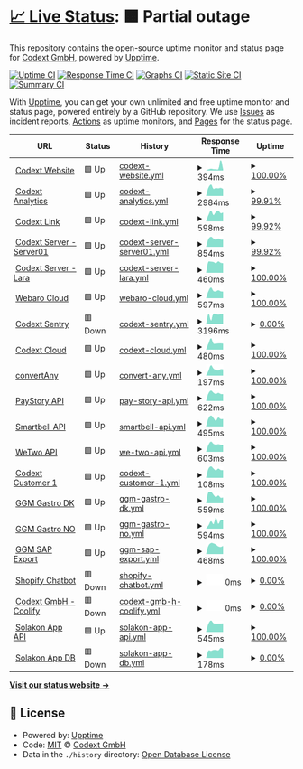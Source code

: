 # [📈 Live Status](https://codextde.github.io/uptime): <!--live status--> **🟧 Partial outage**

This repository contains the open-source uptime monitor and status page for [Codext GmbH](https://codext.de/), powered by [Upptime](https://github.com/upptime/upptime).

[![Uptime CI](https://github.com/codextde/uptime/workflows/Uptime%20CI/badge.svg)](https://github.com/codextde/uptime/actions?query=workflow%3A%22Uptime+CI%22)
[![Response Time CI](https://github.com/codextde/uptime/workflows/Response%20Time%20CI/badge.svg)](https://github.com/codextde/uptime/actions?query=workflow%3A%22Response+Time+CI%22)
[![Graphs CI](https://github.com/codextde/uptime/workflows/Graphs%20CI/badge.svg)](https://github.com/codextde/uptime/actions?query=workflow%3A%22Graphs+CI%22)
[![Static Site CI](https://github.com/codextde/uptime/workflows/Static%20Site%20CI/badge.svg)](https://github.com/codextde/uptime/actions?query=workflow%3A%22Static+Site+CI%22)
[![Summary CI](https://github.com/codextde/uptime/workflows/Summary%20CI/badge.svg)](https://github.com/codextde/uptime/actions?query=workflow%3A%22Summary+CI%22)

With [Upptime](https://upptime.js.org), you can get your own unlimited and free uptime monitor and status page, powered entirely by a GitHub repository. We use [Issues](https://github.com/codextde/uptime/issues) as incident reports, [Actions](https://github.com/codextde/uptime/actions) as uptime monitors, and [Pages](https://codextde.github.io/uptime) for the status page.

<!--start: status pages-->
<!-- This summary is generated by Upptime (https://github.com/upptime/upptime) -->
<!-- Do not edit this manually, your changes will be overwritten -->
<!-- prettier-ignore -->
| URL | Status | History | Response Time | Uptime |
| --- | ------ | ------- | ------------- | ------ |
| <img alt="" src="https://icons.duckduckgo.com/ip3/codext.de.ico" height="13"> [Codext Website](https://codext.de/) | 🟩 Up | [codext-website.yml](https://github.com/codextde/uptime/commits/HEAD/history/codext-website.yml) | <details><summary><img alt="Response time graph" src="./graphs/codext-website/response-time-week.png" height="20"> 394ms</summary><br><a href="https://codextde.github.io/uptime/history/codext-website"><img alt="Response time 481" src="https://img.shields.io/endpoint?url=https%3A%2F%2Fraw.githubusercontent.com%2Fcodextde%2Fuptime%2FHEAD%2Fapi%2Fcodext-website%2Fresponse-time.json"></a><br><a href="https://codextde.github.io/uptime/history/codext-website"><img alt="24-hour response time 151" src="https://img.shields.io/endpoint?url=https%3A%2F%2Fraw.githubusercontent.com%2Fcodextde%2Fuptime%2FHEAD%2Fapi%2Fcodext-website%2Fresponse-time-day.json"></a><br><a href="https://codextde.github.io/uptime/history/codext-website"><img alt="7-day response time 394" src="https://img.shields.io/endpoint?url=https%3A%2F%2Fraw.githubusercontent.com%2Fcodextde%2Fuptime%2FHEAD%2Fapi%2Fcodext-website%2Fresponse-time-week.json"></a><br><a href="https://codextde.github.io/uptime/history/codext-website"><img alt="30-day response time 350" src="https://img.shields.io/endpoint?url=https%3A%2F%2Fraw.githubusercontent.com%2Fcodextde%2Fuptime%2FHEAD%2Fapi%2Fcodext-website%2Fresponse-time-month.json"></a><br><a href="https://codextde.github.io/uptime/history/codext-website"><img alt="1-year response time 429" src="https://img.shields.io/endpoint?url=https%3A%2F%2Fraw.githubusercontent.com%2Fcodextde%2Fuptime%2FHEAD%2Fapi%2Fcodext-website%2Fresponse-time-year.json"></a></details> | <details><summary><a href="https://codextde.github.io/uptime/history/codext-website">100.00%</a></summary><a href="https://codextde.github.io/uptime/history/codext-website"><img alt="All-time uptime 99.96%" src="https://img.shields.io/endpoint?url=https%3A%2F%2Fraw.githubusercontent.com%2Fcodextde%2Fuptime%2FHEAD%2Fapi%2Fcodext-website%2Fuptime.json"></a><br><a href="https://codextde.github.io/uptime/history/codext-website"><img alt="24-hour uptime 100.00%" src="https://img.shields.io/endpoint?url=https%3A%2F%2Fraw.githubusercontent.com%2Fcodextde%2Fuptime%2FHEAD%2Fapi%2Fcodext-website%2Fuptime-day.json"></a><br><a href="https://codextde.github.io/uptime/history/codext-website"><img alt="7-day uptime 100.00%" src="https://img.shields.io/endpoint?url=https%3A%2F%2Fraw.githubusercontent.com%2Fcodextde%2Fuptime%2FHEAD%2Fapi%2Fcodext-website%2Fuptime-week.json"></a><br><a href="https://codextde.github.io/uptime/history/codext-website"><img alt="30-day uptime 100.00%" src="https://img.shields.io/endpoint?url=https%3A%2F%2Fraw.githubusercontent.com%2Fcodextde%2Fuptime%2FHEAD%2Fapi%2Fcodext-website%2Fuptime-month.json"></a><br><a href="https://codextde.github.io/uptime/history/codext-website"><img alt="1-year uptime 100.00%" src="https://img.shields.io/endpoint?url=https%3A%2F%2Fraw.githubusercontent.com%2Fcodextde%2Fuptime%2FHEAD%2Fapi%2Fcodext-website%2Fuptime-year.json"></a></details>
| <img alt="" src="https://icons.duckduckgo.com/ip3/analytics.codext.de.ico" height="13"> [Codext Analytics](https://analytics.codext.de/) | 🟩 Up | [codext-analytics.yml](https://github.com/codextde/uptime/commits/HEAD/history/codext-analytics.yml) | <details><summary><img alt="Response time graph" src="./graphs/codext-analytics/response-time-week.png" height="20"> 2984ms</summary><br><a href="https://codextde.github.io/uptime/history/codext-analytics"><img alt="Response time 681" src="https://img.shields.io/endpoint?url=https%3A%2F%2Fraw.githubusercontent.com%2Fcodextde%2Fuptime%2FHEAD%2Fapi%2Fcodext-analytics%2Fresponse-time.json"></a><br><a href="https://codextde.github.io/uptime/history/codext-analytics"><img alt="24-hour response time 7186" src="https://img.shields.io/endpoint?url=https%3A%2F%2Fraw.githubusercontent.com%2Fcodextde%2Fuptime%2FHEAD%2Fapi%2Fcodext-analytics%2Fresponse-time-day.json"></a><br><a href="https://codextde.github.io/uptime/history/codext-analytics"><img alt="7-day response time 2984" src="https://img.shields.io/endpoint?url=https%3A%2F%2Fraw.githubusercontent.com%2Fcodextde%2Fuptime%2FHEAD%2Fapi%2Fcodext-analytics%2Fresponse-time-week.json"></a><br><a href="https://codextde.github.io/uptime/history/codext-analytics"><img alt="30-day response time 1410" src="https://img.shields.io/endpoint?url=https%3A%2F%2Fraw.githubusercontent.com%2Fcodextde%2Fuptime%2FHEAD%2Fapi%2Fcodext-analytics%2Fresponse-time-month.json"></a><br><a href="https://codextde.github.io/uptime/history/codext-analytics"><img alt="1-year response time 732" src="https://img.shields.io/endpoint?url=https%3A%2F%2Fraw.githubusercontent.com%2Fcodextde%2Fuptime%2FHEAD%2Fapi%2Fcodext-analytics%2Fresponse-time-year.json"></a></details> | <details><summary><a href="https://codextde.github.io/uptime/history/codext-analytics">99.91%</a></summary><a href="https://codextde.github.io/uptime/history/codext-analytics"><img alt="All-time uptime 99.57%" src="https://img.shields.io/endpoint?url=https%3A%2F%2Fraw.githubusercontent.com%2Fcodextde%2Fuptime%2FHEAD%2Fapi%2Fcodext-analytics%2Fuptime.json"></a><br><a href="https://codextde.github.io/uptime/history/codext-analytics"><img alt="24-hour uptime 99.34%" src="https://img.shields.io/endpoint?url=https%3A%2F%2Fraw.githubusercontent.com%2Fcodextde%2Fuptime%2FHEAD%2Fapi%2Fcodext-analytics%2Fuptime-day.json"></a><br><a href="https://codextde.github.io/uptime/history/codext-analytics"><img alt="7-day uptime 99.91%" src="https://img.shields.io/endpoint?url=https%3A%2F%2Fraw.githubusercontent.com%2Fcodextde%2Fuptime%2FHEAD%2Fapi%2Fcodext-analytics%2Fuptime-week.json"></a><br><a href="https://codextde.github.io/uptime/history/codext-analytics"><img alt="30-day uptime 99.94%" src="https://img.shields.io/endpoint?url=https%3A%2F%2Fraw.githubusercontent.com%2Fcodextde%2Fuptime%2FHEAD%2Fapi%2Fcodext-analytics%2Fuptime-month.json"></a><br><a href="https://codextde.github.io/uptime/history/codext-analytics"><img alt="1-year uptime 99.99%" src="https://img.shields.io/endpoint?url=https%3A%2F%2Fraw.githubusercontent.com%2Fcodextde%2Fuptime%2FHEAD%2Fapi%2Fcodext-analytics%2Fuptime-year.json"></a></details>
| <img alt="" src="https://icons.duckduckgo.com/ip3/codext.link.ico" height="13"> [Codext Link](https://codext.link/) | 🟩 Up | [codext-link.yml](https://github.com/codextde/uptime/commits/HEAD/history/codext-link.yml) | <details><summary><img alt="Response time graph" src="./graphs/codext-link/response-time-week.png" height="20"> 598ms</summary><br><a href="https://codextde.github.io/uptime/history/codext-link"><img alt="Response time 580" src="https://img.shields.io/endpoint?url=https%3A%2F%2Fraw.githubusercontent.com%2Fcodextde%2Fuptime%2FHEAD%2Fapi%2Fcodext-link%2Fresponse-time.json"></a><br><a href="https://codextde.github.io/uptime/history/codext-link"><img alt="24-hour response time 578" src="https://img.shields.io/endpoint?url=https%3A%2F%2Fraw.githubusercontent.com%2Fcodextde%2Fuptime%2FHEAD%2Fapi%2Fcodext-link%2Fresponse-time-day.json"></a><br><a href="https://codextde.github.io/uptime/history/codext-link"><img alt="7-day response time 598" src="https://img.shields.io/endpoint?url=https%3A%2F%2Fraw.githubusercontent.com%2Fcodextde%2Fuptime%2FHEAD%2Fapi%2Fcodext-link%2Fresponse-time-week.json"></a><br><a href="https://codextde.github.io/uptime/history/codext-link"><img alt="30-day response time 556" src="https://img.shields.io/endpoint?url=https%3A%2F%2Fraw.githubusercontent.com%2Fcodextde%2Fuptime%2FHEAD%2Fapi%2Fcodext-link%2Fresponse-time-month.json"></a><br><a href="https://codextde.github.io/uptime/history/codext-link"><img alt="1-year response time 676" src="https://img.shields.io/endpoint?url=https%3A%2F%2Fraw.githubusercontent.com%2Fcodextde%2Fuptime%2FHEAD%2Fapi%2Fcodext-link%2Fresponse-time-year.json"></a></details> | <details><summary><a href="https://codextde.github.io/uptime/history/codext-link">99.92%</a></summary><a href="https://codextde.github.io/uptime/history/codext-link"><img alt="All-time uptime 99.94%" src="https://img.shields.io/endpoint?url=https%3A%2F%2Fraw.githubusercontent.com%2Fcodextde%2Fuptime%2FHEAD%2Fapi%2Fcodext-link%2Fuptime.json"></a><br><a href="https://codextde.github.io/uptime/history/codext-link"><img alt="24-hour uptime 99.42%" src="https://img.shields.io/endpoint?url=https%3A%2F%2Fraw.githubusercontent.com%2Fcodextde%2Fuptime%2FHEAD%2Fapi%2Fcodext-link%2Fuptime-day.json"></a><br><a href="https://codextde.github.io/uptime/history/codext-link"><img alt="7-day uptime 99.92%" src="https://img.shields.io/endpoint?url=https%3A%2F%2Fraw.githubusercontent.com%2Fcodextde%2Fuptime%2FHEAD%2Fapi%2Fcodext-link%2Fuptime-week.json"></a><br><a href="https://codextde.github.io/uptime/history/codext-link"><img alt="30-day uptime 99.90%" src="https://img.shields.io/endpoint?url=https%3A%2F%2Fraw.githubusercontent.com%2Fcodextde%2Fuptime%2FHEAD%2Fapi%2Fcodext-link%2Fuptime-month.json"></a><br><a href="https://codextde.github.io/uptime/history/codext-link"><img alt="1-year uptime 99.93%" src="https://img.shields.io/endpoint?url=https%3A%2F%2Fraw.githubusercontent.com%2Fcodextde%2Fuptime%2FHEAD%2Fapi%2Fcodext-link%2Fuptime-year.json"></a></details>
| <img alt="" src="https://icons.duckduckgo.com/ip3/server01.codext.de.ico" height="13"> [Codext Server - Server01](https://server01.codext.de:8443/) | 🟩 Up | [codext-server-server01.yml](https://github.com/codextde/uptime/commits/HEAD/history/codext-server-server01.yml) | <details><summary><img alt="Response time graph" src="./graphs/codext-server-server01/response-time-week.png" height="20"> 854ms</summary><br><a href="https://codextde.github.io/uptime/history/codext-server-server01"><img alt="Response time 902" src="https://img.shields.io/endpoint?url=https%3A%2F%2Fraw.githubusercontent.com%2Fcodextde%2Fuptime%2FHEAD%2Fapi%2Fcodext-server-server01%2Fresponse-time.json"></a><br><a href="https://codextde.github.io/uptime/history/codext-server-server01"><img alt="24-hour response time 870" src="https://img.shields.io/endpoint?url=https%3A%2F%2Fraw.githubusercontent.com%2Fcodextde%2Fuptime%2FHEAD%2Fapi%2Fcodext-server-server01%2Fresponse-time-day.json"></a><br><a href="https://codextde.github.io/uptime/history/codext-server-server01"><img alt="7-day response time 854" src="https://img.shields.io/endpoint?url=https%3A%2F%2Fraw.githubusercontent.com%2Fcodextde%2Fuptime%2FHEAD%2Fapi%2Fcodext-server-server01%2Fresponse-time-week.json"></a><br><a href="https://codextde.github.io/uptime/history/codext-server-server01"><img alt="30-day response time 868" src="https://img.shields.io/endpoint?url=https%3A%2F%2Fraw.githubusercontent.com%2Fcodextde%2Fuptime%2FHEAD%2Fapi%2Fcodext-server-server01%2Fresponse-time-month.json"></a><br><a href="https://codextde.github.io/uptime/history/codext-server-server01"><img alt="1-year response time 909" src="https://img.shields.io/endpoint?url=https%3A%2F%2Fraw.githubusercontent.com%2Fcodextde%2Fuptime%2FHEAD%2Fapi%2Fcodext-server-server01%2Fresponse-time-year.json"></a></details> | <details><summary><a href="https://codextde.github.io/uptime/history/codext-server-server01">99.92%</a></summary><a href="https://codextde.github.io/uptime/history/codext-server-server01"><img alt="All-time uptime 99.97%" src="https://img.shields.io/endpoint?url=https%3A%2F%2Fraw.githubusercontent.com%2Fcodextde%2Fuptime%2FHEAD%2Fapi%2Fcodext-server-server01%2Fuptime.json"></a><br><a href="https://codextde.github.io/uptime/history/codext-server-server01"><img alt="24-hour uptime 99.45%" src="https://img.shields.io/endpoint?url=https%3A%2F%2Fraw.githubusercontent.com%2Fcodextde%2Fuptime%2FHEAD%2Fapi%2Fcodext-server-server01%2Fuptime-day.json"></a><br><a href="https://codextde.github.io/uptime/history/codext-server-server01"><img alt="7-day uptime 99.92%" src="https://img.shields.io/endpoint?url=https%3A%2F%2Fraw.githubusercontent.com%2Fcodextde%2Fuptime%2FHEAD%2Fapi%2Fcodext-server-server01%2Fuptime-week.json"></a><br><a href="https://codextde.github.io/uptime/history/codext-server-server01"><img alt="30-day uptime 99.98%" src="https://img.shields.io/endpoint?url=https%3A%2F%2Fraw.githubusercontent.com%2Fcodextde%2Fuptime%2FHEAD%2Fapi%2Fcodext-server-server01%2Fuptime-month.json"></a><br><a href="https://codextde.github.io/uptime/history/codext-server-server01"><img alt="1-year uptime 99.98%" src="https://img.shields.io/endpoint?url=https%3A%2F%2Fraw.githubusercontent.com%2Fcodextde%2Fuptime%2FHEAD%2Fapi%2Fcodext-server-server01%2Fuptime-year.json"></a></details>
| <img alt="" src="https://icons.duckduckgo.com/ip3/lara.codext.de.ico" height="13"> [Codext Server - Lara](https://lara.codext.de:8006/) | 🟩 Up | [codext-server-lara.yml](https://github.com/codextde/uptime/commits/HEAD/history/codext-server-lara.yml) | <details><summary><img alt="Response time graph" src="./graphs/codext-server-lara/response-time-week.png" height="20"> 460ms</summary><br><a href="https://codextde.github.io/uptime/history/codext-server-lara"><img alt="Response time 467" src="https://img.shields.io/endpoint?url=https%3A%2F%2Fraw.githubusercontent.com%2Fcodextde%2Fuptime%2FHEAD%2Fapi%2Fcodext-server-lara%2Fresponse-time.json"></a><br><a href="https://codextde.github.io/uptime/history/codext-server-lara"><img alt="24-hour response time 415" src="https://img.shields.io/endpoint?url=https%3A%2F%2Fraw.githubusercontent.com%2Fcodextde%2Fuptime%2FHEAD%2Fapi%2Fcodext-server-lara%2Fresponse-time-day.json"></a><br><a href="https://codextde.github.io/uptime/history/codext-server-lara"><img alt="7-day response time 460" src="https://img.shields.io/endpoint?url=https%3A%2F%2Fraw.githubusercontent.com%2Fcodextde%2Fuptime%2FHEAD%2Fapi%2Fcodext-server-lara%2Fresponse-time-week.json"></a><br><a href="https://codextde.github.io/uptime/history/codext-server-lara"><img alt="30-day response time 458" src="https://img.shields.io/endpoint?url=https%3A%2F%2Fraw.githubusercontent.com%2Fcodextde%2Fuptime%2FHEAD%2Fapi%2Fcodext-server-lara%2Fresponse-time-month.json"></a><br><a href="https://codextde.github.io/uptime/history/codext-server-lara"><img alt="1-year response time 478" src="https://img.shields.io/endpoint?url=https%3A%2F%2Fraw.githubusercontent.com%2Fcodextde%2Fuptime%2FHEAD%2Fapi%2Fcodext-server-lara%2Fresponse-time-year.json"></a></details> | <details><summary><a href="https://codextde.github.io/uptime/history/codext-server-lara">100.00%</a></summary><a href="https://codextde.github.io/uptime/history/codext-server-lara"><img alt="All-time uptime 99.98%" src="https://img.shields.io/endpoint?url=https%3A%2F%2Fraw.githubusercontent.com%2Fcodextde%2Fuptime%2FHEAD%2Fapi%2Fcodext-server-lara%2Fuptime.json"></a><br><a href="https://codextde.github.io/uptime/history/codext-server-lara"><img alt="24-hour uptime 100.00%" src="https://img.shields.io/endpoint?url=https%3A%2F%2Fraw.githubusercontent.com%2Fcodextde%2Fuptime%2FHEAD%2Fapi%2Fcodext-server-lara%2Fuptime-day.json"></a><br><a href="https://codextde.github.io/uptime/history/codext-server-lara"><img alt="7-day uptime 100.00%" src="https://img.shields.io/endpoint?url=https%3A%2F%2Fraw.githubusercontent.com%2Fcodextde%2Fuptime%2FHEAD%2Fapi%2Fcodext-server-lara%2Fuptime-week.json"></a><br><a href="https://codextde.github.io/uptime/history/codext-server-lara"><img alt="30-day uptime 100.00%" src="https://img.shields.io/endpoint?url=https%3A%2F%2Fraw.githubusercontent.com%2Fcodextde%2Fuptime%2FHEAD%2Fapi%2Fcodext-server-lara%2Fuptime-month.json"></a><br><a href="https://codextde.github.io/uptime/history/codext-server-lara"><img alt="1-year uptime 100.00%" src="https://img.shields.io/endpoint?url=https%3A%2F%2Fraw.githubusercontent.com%2Fcodextde%2Fuptime%2FHEAD%2Fapi%2Fcodext-server-lara%2Fuptime-year.json"></a></details>
| <img alt="" src="https://icons.duckduckgo.com/ip3/webaro.cloud.ico" height="13"> [Webaro Cloud](https://webaro.cloud/) | 🟩 Up | [webaro-cloud.yml](https://github.com/codextde/uptime/commits/HEAD/history/webaro-cloud.yml) | <details><summary><img alt="Response time graph" src="./graphs/webaro-cloud/response-time-week.png" height="20"> 597ms</summary><br><a href="https://codextde.github.io/uptime/history/webaro-cloud"><img alt="Response time 728" src="https://img.shields.io/endpoint?url=https%3A%2F%2Fraw.githubusercontent.com%2Fcodextde%2Fuptime%2FHEAD%2Fapi%2Fwebaro-cloud%2Fresponse-time.json"></a><br><a href="https://codextde.github.io/uptime/history/webaro-cloud"><img alt="24-hour response time 516" src="https://img.shields.io/endpoint?url=https%3A%2F%2Fraw.githubusercontent.com%2Fcodextde%2Fuptime%2FHEAD%2Fapi%2Fwebaro-cloud%2Fresponse-time-day.json"></a><br><a href="https://codextde.github.io/uptime/history/webaro-cloud"><img alt="7-day response time 597" src="https://img.shields.io/endpoint?url=https%3A%2F%2Fraw.githubusercontent.com%2Fcodextde%2Fuptime%2FHEAD%2Fapi%2Fwebaro-cloud%2Fresponse-time-week.json"></a><br><a href="https://codextde.github.io/uptime/history/webaro-cloud"><img alt="30-day response time 616" src="https://img.shields.io/endpoint?url=https%3A%2F%2Fraw.githubusercontent.com%2Fcodextde%2Fuptime%2FHEAD%2Fapi%2Fwebaro-cloud%2Fresponse-time-month.json"></a><br><a href="https://codextde.github.io/uptime/history/webaro-cloud"><img alt="1-year response time 775" src="https://img.shields.io/endpoint?url=https%3A%2F%2Fraw.githubusercontent.com%2Fcodextde%2Fuptime%2FHEAD%2Fapi%2Fwebaro-cloud%2Fresponse-time-year.json"></a></details> | <details><summary><a href="https://codextde.github.io/uptime/history/webaro-cloud">100.00%</a></summary><a href="https://codextde.github.io/uptime/history/webaro-cloud"><img alt="All-time uptime 98.67%" src="https://img.shields.io/endpoint?url=https%3A%2F%2Fraw.githubusercontent.com%2Fcodextde%2Fuptime%2FHEAD%2Fapi%2Fwebaro-cloud%2Fuptime.json"></a><br><a href="https://codextde.github.io/uptime/history/webaro-cloud"><img alt="24-hour uptime 100.00%" src="https://img.shields.io/endpoint?url=https%3A%2F%2Fraw.githubusercontent.com%2Fcodextde%2Fuptime%2FHEAD%2Fapi%2Fwebaro-cloud%2Fuptime-day.json"></a><br><a href="https://codextde.github.io/uptime/history/webaro-cloud"><img alt="7-day uptime 100.00%" src="https://img.shields.io/endpoint?url=https%3A%2F%2Fraw.githubusercontent.com%2Fcodextde%2Fuptime%2FHEAD%2Fapi%2Fwebaro-cloud%2Fuptime-week.json"></a><br><a href="https://codextde.github.io/uptime/history/webaro-cloud"><img alt="30-day uptime 100.00%" src="https://img.shields.io/endpoint?url=https%3A%2F%2Fraw.githubusercontent.com%2Fcodextde%2Fuptime%2FHEAD%2Fapi%2Fwebaro-cloud%2Fuptime-month.json"></a><br><a href="https://codextde.github.io/uptime/history/webaro-cloud"><img alt="1-year uptime 96.49%" src="https://img.shields.io/endpoint?url=https%3A%2F%2Fraw.githubusercontent.com%2Fcodextde%2Fuptime%2FHEAD%2Fapi%2Fwebaro-cloud%2Fuptime-year.json"></a></details>
| <img alt="" src="https://icons.duckduckgo.com/ip3/sentry.codext.de.ico" height="13"> [Codext Sentry](https://sentry.codext.de/) | 🟥 Down | [codext-sentry.yml](https://github.com/codextde/uptime/commits/HEAD/history/codext-sentry.yml) | <details><summary><img alt="Response time graph" src="./graphs/codext-sentry/response-time-week.png" height="20"> 3196ms</summary><br><a href="https://codextde.github.io/uptime/history/codext-sentry"><img alt="Response time 857" src="https://img.shields.io/endpoint?url=https%3A%2F%2Fraw.githubusercontent.com%2Fcodextde%2Fuptime%2FHEAD%2Fapi%2Fcodext-sentry%2Fresponse-time.json"></a><br><a href="https://codextde.github.io/uptime/history/codext-sentry"><img alt="24-hour response time 3543" src="https://img.shields.io/endpoint?url=https%3A%2F%2Fraw.githubusercontent.com%2Fcodextde%2Fuptime%2FHEAD%2Fapi%2Fcodext-sentry%2Fresponse-time-day.json"></a><br><a href="https://codextde.github.io/uptime/history/codext-sentry"><img alt="7-day response time 3196" src="https://img.shields.io/endpoint?url=https%3A%2F%2Fraw.githubusercontent.com%2Fcodextde%2Fuptime%2FHEAD%2Fapi%2Fcodext-sentry%2Fresponse-time-week.json"></a><br><a href="https://codextde.github.io/uptime/history/codext-sentry"><img alt="30-day response time 3044" src="https://img.shields.io/endpoint?url=https%3A%2F%2Fraw.githubusercontent.com%2Fcodextde%2Fuptime%2FHEAD%2Fapi%2Fcodext-sentry%2Fresponse-time-month.json"></a><br><a href="https://codextde.github.io/uptime/history/codext-sentry"><img alt="1-year response time 983" src="https://img.shields.io/endpoint?url=https%3A%2F%2Fraw.githubusercontent.com%2Fcodextde%2Fuptime%2FHEAD%2Fapi%2Fcodext-sentry%2Fresponse-time-year.json"></a></details> | <details><summary><a href="https://codextde.github.io/uptime/history/codext-sentry">0.00%</a></summary><a href="https://codextde.github.io/uptime/history/codext-sentry"><img alt="All-time uptime 68.81%" src="https://img.shields.io/endpoint?url=https%3A%2F%2Fraw.githubusercontent.com%2Fcodextde%2Fuptime%2FHEAD%2Fapi%2Fcodext-sentry%2Fuptime.json"></a><br><a href="https://codextde.github.io/uptime/history/codext-sentry"><img alt="24-hour uptime 0.00%" src="https://img.shields.io/endpoint?url=https%3A%2F%2Fraw.githubusercontent.com%2Fcodextde%2Fuptime%2FHEAD%2Fapi%2Fcodext-sentry%2Fuptime-day.json"></a><br><a href="https://codextde.github.io/uptime/history/codext-sentry"><img alt="7-day uptime 0.00%" src="https://img.shields.io/endpoint?url=https%3A%2F%2Fraw.githubusercontent.com%2Fcodextde%2Fuptime%2FHEAD%2Fapi%2Fcodext-sentry%2Fuptime-week.json"></a><br><a href="https://codextde.github.io/uptime/history/codext-sentry"><img alt="30-day uptime 1.38%" src="https://img.shields.io/endpoint?url=https%3A%2F%2Fraw.githubusercontent.com%2Fcodextde%2Fuptime%2FHEAD%2Fapi%2Fcodext-sentry%2Fuptime-month.json"></a><br><a href="https://codextde.github.io/uptime/history/codext-sentry"><img alt="1-year uptime 74.91%" src="https://img.shields.io/endpoint?url=https%3A%2F%2Fraw.githubusercontent.com%2Fcodextde%2Fuptime%2FHEAD%2Fapi%2Fcodext-sentry%2Fuptime-year.json"></a></details>
| <img alt="" src="https://icons.duckduckgo.com/ip3/codext.cloud.ico" height="13"> [Codext Cloud](https://codext.cloud/) | 🟩 Up | [codext-cloud.yml](https://github.com/codextde/uptime/commits/HEAD/history/codext-cloud.yml) | <details><summary><img alt="Response time graph" src="./graphs/codext-cloud/response-time-week.png" height="20"> 480ms</summary><br><a href="https://codextde.github.io/uptime/history/codext-cloud"><img alt="Response time 511" src="https://img.shields.io/endpoint?url=https%3A%2F%2Fraw.githubusercontent.com%2Fcodextde%2Fuptime%2FHEAD%2Fapi%2Fcodext-cloud%2Fresponse-time.json"></a><br><a href="https://codextde.github.io/uptime/history/codext-cloud"><img alt="24-hour response time 419" src="https://img.shields.io/endpoint?url=https%3A%2F%2Fraw.githubusercontent.com%2Fcodextde%2Fuptime%2FHEAD%2Fapi%2Fcodext-cloud%2Fresponse-time-day.json"></a><br><a href="https://codextde.github.io/uptime/history/codext-cloud"><img alt="7-day response time 480" src="https://img.shields.io/endpoint?url=https%3A%2F%2Fraw.githubusercontent.com%2Fcodextde%2Fuptime%2FHEAD%2Fapi%2Fcodext-cloud%2Fresponse-time-week.json"></a><br><a href="https://codextde.github.io/uptime/history/codext-cloud"><img alt="30-day response time 475" src="https://img.shields.io/endpoint?url=https%3A%2F%2Fraw.githubusercontent.com%2Fcodextde%2Fuptime%2FHEAD%2Fapi%2Fcodext-cloud%2Fresponse-time-month.json"></a><br><a href="https://codextde.github.io/uptime/history/codext-cloud"><img alt="1-year response time 516" src="https://img.shields.io/endpoint?url=https%3A%2F%2Fraw.githubusercontent.com%2Fcodextde%2Fuptime%2FHEAD%2Fapi%2Fcodext-cloud%2Fresponse-time-year.json"></a></details> | <details><summary><a href="https://codextde.github.io/uptime/history/codext-cloud">100.00%</a></summary><a href="https://codextde.github.io/uptime/history/codext-cloud"><img alt="All-time uptime 99.97%" src="https://img.shields.io/endpoint?url=https%3A%2F%2Fraw.githubusercontent.com%2Fcodextde%2Fuptime%2FHEAD%2Fapi%2Fcodext-cloud%2Fuptime.json"></a><br><a href="https://codextde.github.io/uptime/history/codext-cloud"><img alt="24-hour uptime 100.00%" src="https://img.shields.io/endpoint?url=https%3A%2F%2Fraw.githubusercontent.com%2Fcodextde%2Fuptime%2FHEAD%2Fapi%2Fcodext-cloud%2Fuptime-day.json"></a><br><a href="https://codextde.github.io/uptime/history/codext-cloud"><img alt="7-day uptime 100.00%" src="https://img.shields.io/endpoint?url=https%3A%2F%2Fraw.githubusercontent.com%2Fcodextde%2Fuptime%2FHEAD%2Fapi%2Fcodext-cloud%2Fuptime-week.json"></a><br><a href="https://codextde.github.io/uptime/history/codext-cloud"><img alt="30-day uptime 100.00%" src="https://img.shields.io/endpoint?url=https%3A%2F%2Fraw.githubusercontent.com%2Fcodextde%2Fuptime%2FHEAD%2Fapi%2Fcodext-cloud%2Fuptime-month.json"></a><br><a href="https://codextde.github.io/uptime/history/codext-cloud"><img alt="1-year uptime 100.00%" src="https://img.shields.io/endpoint?url=https%3A%2F%2Fraw.githubusercontent.com%2Fcodextde%2Fuptime%2FHEAD%2Fapi%2Fcodext-cloud%2Fuptime-year.json"></a></details>
| <img alt="" src="https://icons.duckduckgo.com/ip3/convert-any.com.ico" height="13"> [convertAny](https://convert-any.com/) | 🟩 Up | [convert-any.yml](https://github.com/codextde/uptime/commits/HEAD/history/convert-any.yml) | <details><summary><img alt="Response time graph" src="./graphs/convert-any/response-time-week.png" height="20"> 197ms</summary><br><a href="https://codextde.github.io/uptime/history/convert-any"><img alt="Response time 162" src="https://img.shields.io/endpoint?url=https%3A%2F%2Fraw.githubusercontent.com%2Fcodextde%2Fuptime%2FHEAD%2Fapi%2Fconvert-any%2Fresponse-time.json"></a><br><a href="https://codextde.github.io/uptime/history/convert-any"><img alt="24-hour response time 191" src="https://img.shields.io/endpoint?url=https%3A%2F%2Fraw.githubusercontent.com%2Fcodextde%2Fuptime%2FHEAD%2Fapi%2Fconvert-any%2Fresponse-time-day.json"></a><br><a href="https://codextde.github.io/uptime/history/convert-any"><img alt="7-day response time 197" src="https://img.shields.io/endpoint?url=https%3A%2F%2Fraw.githubusercontent.com%2Fcodextde%2Fuptime%2FHEAD%2Fapi%2Fconvert-any%2Fresponse-time-week.json"></a><br><a href="https://codextde.github.io/uptime/history/convert-any"><img alt="30-day response time 188" src="https://img.shields.io/endpoint?url=https%3A%2F%2Fraw.githubusercontent.com%2Fcodextde%2Fuptime%2FHEAD%2Fapi%2Fconvert-any%2Fresponse-time-month.json"></a><br><a href="https://codextde.github.io/uptime/history/convert-any"><img alt="1-year response time 166" src="https://img.shields.io/endpoint?url=https%3A%2F%2Fraw.githubusercontent.com%2Fcodextde%2Fuptime%2FHEAD%2Fapi%2Fconvert-any%2Fresponse-time-year.json"></a></details> | <details><summary><a href="https://codextde.github.io/uptime/history/convert-any">100.00%</a></summary><a href="https://codextde.github.io/uptime/history/convert-any"><img alt="All-time uptime 100.00%" src="https://img.shields.io/endpoint?url=https%3A%2F%2Fraw.githubusercontent.com%2Fcodextde%2Fuptime%2FHEAD%2Fapi%2Fconvert-any%2Fuptime.json"></a><br><a href="https://codextde.github.io/uptime/history/convert-any"><img alt="24-hour uptime 100.00%" src="https://img.shields.io/endpoint?url=https%3A%2F%2Fraw.githubusercontent.com%2Fcodextde%2Fuptime%2FHEAD%2Fapi%2Fconvert-any%2Fuptime-day.json"></a><br><a href="https://codextde.github.io/uptime/history/convert-any"><img alt="7-day uptime 100.00%" src="https://img.shields.io/endpoint?url=https%3A%2F%2Fraw.githubusercontent.com%2Fcodextde%2Fuptime%2FHEAD%2Fapi%2Fconvert-any%2Fuptime-week.json"></a><br><a href="https://codextde.github.io/uptime/history/convert-any"><img alt="30-day uptime 100.00%" src="https://img.shields.io/endpoint?url=https%3A%2F%2Fraw.githubusercontent.com%2Fcodextde%2Fuptime%2FHEAD%2Fapi%2Fconvert-any%2Fuptime-month.json"></a><br><a href="https://codextde.github.io/uptime/history/convert-any"><img alt="1-year uptime 100.00%" src="https://img.shields.io/endpoint?url=https%3A%2F%2Fraw.githubusercontent.com%2Fcodextde%2Fuptime%2FHEAD%2Fapi%2Fconvert-any%2Fuptime-year.json"></a></details>
| <img alt="" src="https://icons.duckduckgo.com/ip3/api.paystory.de.ico" height="13"> [PayStory API](https://api.paystory.de/) | 🟩 Up | [pay-story-api.yml](https://github.com/codextde/uptime/commits/HEAD/history/pay-story-api.yml) | <details><summary><img alt="Response time graph" src="./graphs/pay-story-api/response-time-week.png" height="20"> 622ms</summary><br><a href="https://codextde.github.io/uptime/history/pay-story-api"><img alt="Response time 646" src="https://img.shields.io/endpoint?url=https%3A%2F%2Fraw.githubusercontent.com%2Fcodextde%2Fuptime%2FHEAD%2Fapi%2Fpay-story-api%2Fresponse-time.json"></a><br><a href="https://codextde.github.io/uptime/history/pay-story-api"><img alt="24-hour response time 534" src="https://img.shields.io/endpoint?url=https%3A%2F%2Fraw.githubusercontent.com%2Fcodextde%2Fuptime%2FHEAD%2Fapi%2Fpay-story-api%2Fresponse-time-day.json"></a><br><a href="https://codextde.github.io/uptime/history/pay-story-api"><img alt="7-day response time 622" src="https://img.shields.io/endpoint?url=https%3A%2F%2Fraw.githubusercontent.com%2Fcodextde%2Fuptime%2FHEAD%2Fapi%2Fpay-story-api%2Fresponse-time-week.json"></a><br><a href="https://codextde.github.io/uptime/history/pay-story-api"><img alt="30-day response time 641" src="https://img.shields.io/endpoint?url=https%3A%2F%2Fraw.githubusercontent.com%2Fcodextde%2Fuptime%2FHEAD%2Fapi%2Fpay-story-api%2Fresponse-time-month.json"></a><br><a href="https://codextde.github.io/uptime/history/pay-story-api"><img alt="1-year response time 656" src="https://img.shields.io/endpoint?url=https%3A%2F%2Fraw.githubusercontent.com%2Fcodextde%2Fuptime%2FHEAD%2Fapi%2Fpay-story-api%2Fresponse-time-year.json"></a></details> | <details><summary><a href="https://codextde.github.io/uptime/history/pay-story-api">100.00%</a></summary><a href="https://codextde.github.io/uptime/history/pay-story-api"><img alt="All-time uptime 100.00%" src="https://img.shields.io/endpoint?url=https%3A%2F%2Fraw.githubusercontent.com%2Fcodextde%2Fuptime%2FHEAD%2Fapi%2Fpay-story-api%2Fuptime.json"></a><br><a href="https://codextde.github.io/uptime/history/pay-story-api"><img alt="24-hour uptime 100.00%" src="https://img.shields.io/endpoint?url=https%3A%2F%2Fraw.githubusercontent.com%2Fcodextde%2Fuptime%2FHEAD%2Fapi%2Fpay-story-api%2Fuptime-day.json"></a><br><a href="https://codextde.github.io/uptime/history/pay-story-api"><img alt="7-day uptime 100.00%" src="https://img.shields.io/endpoint?url=https%3A%2F%2Fraw.githubusercontent.com%2Fcodextde%2Fuptime%2FHEAD%2Fapi%2Fpay-story-api%2Fuptime-week.json"></a><br><a href="https://codextde.github.io/uptime/history/pay-story-api"><img alt="30-day uptime 100.00%" src="https://img.shields.io/endpoint?url=https%3A%2F%2Fraw.githubusercontent.com%2Fcodextde%2Fuptime%2FHEAD%2Fapi%2Fpay-story-api%2Fuptime-month.json"></a><br><a href="https://codextde.github.io/uptime/history/pay-story-api"><img alt="1-year uptime 100.00%" src="https://img.shields.io/endpoint?url=https%3A%2F%2Fraw.githubusercontent.com%2Fcodextde%2Fuptime%2FHEAD%2Fapi%2Fpay-story-api%2Fuptime-year.json"></a></details>
| <img alt="" src="https://icons.duckduckgo.com/ip3/api.smartbell.codext.de.ico" height="13"> [Smartbell API](https://api.smartbell.codext.de/v1) | 🟩 Up | [smartbell-api.yml](https://github.com/codextde/uptime/commits/HEAD/history/smartbell-api.yml) | <details><summary><img alt="Response time graph" src="./graphs/smartbell-api/response-time-week.png" height="20"> 495ms</summary><br><a href="https://codextde.github.io/uptime/history/smartbell-api"><img alt="Response time 487" src="https://img.shields.io/endpoint?url=https%3A%2F%2Fraw.githubusercontent.com%2Fcodextde%2Fuptime%2FHEAD%2Fapi%2Fsmartbell-api%2Fresponse-time.json"></a><br><a href="https://codextde.github.io/uptime/history/smartbell-api"><img alt="24-hour response time 450" src="https://img.shields.io/endpoint?url=https%3A%2F%2Fraw.githubusercontent.com%2Fcodextde%2Fuptime%2FHEAD%2Fapi%2Fsmartbell-api%2Fresponse-time-day.json"></a><br><a href="https://codextde.github.io/uptime/history/smartbell-api"><img alt="7-day response time 495" src="https://img.shields.io/endpoint?url=https%3A%2F%2Fraw.githubusercontent.com%2Fcodextde%2Fuptime%2FHEAD%2Fapi%2Fsmartbell-api%2Fresponse-time-week.json"></a><br><a href="https://codextde.github.io/uptime/history/smartbell-api"><img alt="30-day response time 475" src="https://img.shields.io/endpoint?url=https%3A%2F%2Fraw.githubusercontent.com%2Fcodextde%2Fuptime%2FHEAD%2Fapi%2Fsmartbell-api%2Fresponse-time-month.json"></a><br><a href="https://codextde.github.io/uptime/history/smartbell-api"><img alt="1-year response time 498" src="https://img.shields.io/endpoint?url=https%3A%2F%2Fraw.githubusercontent.com%2Fcodextde%2Fuptime%2FHEAD%2Fapi%2Fsmartbell-api%2Fresponse-time-year.json"></a></details> | <details><summary><a href="https://codextde.github.io/uptime/history/smartbell-api">100.00%</a></summary><a href="https://codextde.github.io/uptime/history/smartbell-api"><img alt="All-time uptime 99.94%" src="https://img.shields.io/endpoint?url=https%3A%2F%2Fraw.githubusercontent.com%2Fcodextde%2Fuptime%2FHEAD%2Fapi%2Fsmartbell-api%2Fuptime.json"></a><br><a href="https://codextde.github.io/uptime/history/smartbell-api"><img alt="24-hour uptime 100.00%" src="https://img.shields.io/endpoint?url=https%3A%2F%2Fraw.githubusercontent.com%2Fcodextde%2Fuptime%2FHEAD%2Fapi%2Fsmartbell-api%2Fuptime-day.json"></a><br><a href="https://codextde.github.io/uptime/history/smartbell-api"><img alt="7-day uptime 100.00%" src="https://img.shields.io/endpoint?url=https%3A%2F%2Fraw.githubusercontent.com%2Fcodextde%2Fuptime%2FHEAD%2Fapi%2Fsmartbell-api%2Fuptime-week.json"></a><br><a href="https://codextde.github.io/uptime/history/smartbell-api"><img alt="30-day uptime 100.00%" src="https://img.shields.io/endpoint?url=https%3A%2F%2Fraw.githubusercontent.com%2Fcodextde%2Fuptime%2FHEAD%2Fapi%2Fsmartbell-api%2Fuptime-month.json"></a><br><a href="https://codextde.github.io/uptime/history/smartbell-api"><img alt="1-year uptime 100.00%" src="https://img.shields.io/endpoint?url=https%3A%2F%2Fraw.githubusercontent.com%2Fcodextde%2Fuptime%2FHEAD%2Fapi%2Fsmartbell-api%2Fuptime-year.json"></a></details>
| <img alt="" src="https://icons.duckduckgo.com/ip3/api.we-two.de.ico" height="13"> [WeTwo API](https://api.we-two.de/apple-app-site-association) | 🟩 Up | [we-two-api.yml](https://github.com/codextde/uptime/commits/HEAD/history/we-two-api.yml) | <details><summary><img alt="Response time graph" src="./graphs/we-two-api/response-time-week.png" height="20"> 603ms</summary><br><a href="https://codextde.github.io/uptime/history/we-two-api"><img alt="Response time 628" src="https://img.shields.io/endpoint?url=https%3A%2F%2Fraw.githubusercontent.com%2Fcodextde%2Fuptime%2FHEAD%2Fapi%2Fwe-two-api%2Fresponse-time.json"></a><br><a href="https://codextde.github.io/uptime/history/we-two-api"><img alt="24-hour response time 528" src="https://img.shields.io/endpoint?url=https%3A%2F%2Fraw.githubusercontent.com%2Fcodextde%2Fuptime%2FHEAD%2Fapi%2Fwe-two-api%2Fresponse-time-day.json"></a><br><a href="https://codextde.github.io/uptime/history/we-two-api"><img alt="7-day response time 603" src="https://img.shields.io/endpoint?url=https%3A%2F%2Fraw.githubusercontent.com%2Fcodextde%2Fuptime%2FHEAD%2Fapi%2Fwe-two-api%2Fresponse-time-week.json"></a><br><a href="https://codextde.github.io/uptime/history/we-two-api"><img alt="30-day response time 606" src="https://img.shields.io/endpoint?url=https%3A%2F%2Fraw.githubusercontent.com%2Fcodextde%2Fuptime%2FHEAD%2Fapi%2Fwe-two-api%2Fresponse-time-month.json"></a><br><a href="https://codextde.github.io/uptime/history/we-two-api"><img alt="1-year response time 639" src="https://img.shields.io/endpoint?url=https%3A%2F%2Fraw.githubusercontent.com%2Fcodextde%2Fuptime%2FHEAD%2Fapi%2Fwe-two-api%2Fresponse-time-year.json"></a></details> | <details><summary><a href="https://codextde.github.io/uptime/history/we-two-api">100.00%</a></summary><a href="https://codextde.github.io/uptime/history/we-two-api"><img alt="All-time uptime 98.71%" src="https://img.shields.io/endpoint?url=https%3A%2F%2Fraw.githubusercontent.com%2Fcodextde%2Fuptime%2FHEAD%2Fapi%2Fwe-two-api%2Fuptime.json"></a><br><a href="https://codextde.github.io/uptime/history/we-two-api"><img alt="24-hour uptime 100.00%" src="https://img.shields.io/endpoint?url=https%3A%2F%2Fraw.githubusercontent.com%2Fcodextde%2Fuptime%2FHEAD%2Fapi%2Fwe-two-api%2Fuptime-day.json"></a><br><a href="https://codextde.github.io/uptime/history/we-two-api"><img alt="7-day uptime 100.00%" src="https://img.shields.io/endpoint?url=https%3A%2F%2Fraw.githubusercontent.com%2Fcodextde%2Fuptime%2FHEAD%2Fapi%2Fwe-two-api%2Fuptime-week.json"></a><br><a href="https://codextde.github.io/uptime/history/we-two-api"><img alt="30-day uptime 100.00%" src="https://img.shields.io/endpoint?url=https%3A%2F%2Fraw.githubusercontent.com%2Fcodextde%2Fuptime%2FHEAD%2Fapi%2Fwe-two-api%2Fuptime-month.json"></a><br><a href="https://codextde.github.io/uptime/history/we-two-api"><img alt="1-year uptime 100.00%" src="https://img.shields.io/endpoint?url=https%3A%2F%2Fraw.githubusercontent.com%2Fcodextde%2Fuptime%2FHEAD%2Fapi%2Fwe-two-api%2Fuptime-year.json"></a></details>
| <img alt="" src="https://icons.duckduckgo.com/ip3/null.ico" height="13"> [Codext Customer 1](168.119.226.168) | 🟩 Up | [codext-customer-1.yml](https://github.com/codextde/uptime/commits/HEAD/history/codext-customer-1.yml) | <details><summary><img alt="Response time graph" src="./graphs/codext-customer-1/response-time-week.png" height="20"> 108ms</summary><br><a href="https://codextde.github.io/uptime/history/codext-customer-1"><img alt="Response time 117" src="https://img.shields.io/endpoint?url=https%3A%2F%2Fraw.githubusercontent.com%2Fcodextde%2Fuptime%2FHEAD%2Fapi%2Fcodext-customer-1%2Fresponse-time.json"></a><br><a href="https://codextde.github.io/uptime/history/codext-customer-1"><img alt="24-hour response time 93" src="https://img.shields.io/endpoint?url=https%3A%2F%2Fraw.githubusercontent.com%2Fcodextde%2Fuptime%2FHEAD%2Fapi%2Fcodext-customer-1%2Fresponse-time-day.json"></a><br><a href="https://codextde.github.io/uptime/history/codext-customer-1"><img alt="7-day response time 108" src="https://img.shields.io/endpoint?url=https%3A%2F%2Fraw.githubusercontent.com%2Fcodextde%2Fuptime%2FHEAD%2Fapi%2Fcodext-customer-1%2Fresponse-time-week.json"></a><br><a href="https://codextde.github.io/uptime/history/codext-customer-1"><img alt="30-day response time 112" src="https://img.shields.io/endpoint?url=https%3A%2F%2Fraw.githubusercontent.com%2Fcodextde%2Fuptime%2FHEAD%2Fapi%2Fcodext-customer-1%2Fresponse-time-month.json"></a><br><a href="https://codextde.github.io/uptime/history/codext-customer-1"><img alt="1-year response time 118" src="https://img.shields.io/endpoint?url=https%3A%2F%2Fraw.githubusercontent.com%2Fcodextde%2Fuptime%2FHEAD%2Fapi%2Fcodext-customer-1%2Fresponse-time-year.json"></a></details> | <details><summary><a href="https://codextde.github.io/uptime/history/codext-customer-1">100.00%</a></summary><a href="https://codextde.github.io/uptime/history/codext-customer-1"><img alt="All-time uptime 99.63%" src="https://img.shields.io/endpoint?url=https%3A%2F%2Fraw.githubusercontent.com%2Fcodextde%2Fuptime%2FHEAD%2Fapi%2Fcodext-customer-1%2Fuptime.json"></a><br><a href="https://codextde.github.io/uptime/history/codext-customer-1"><img alt="24-hour uptime 100.00%" src="https://img.shields.io/endpoint?url=https%3A%2F%2Fraw.githubusercontent.com%2Fcodextde%2Fuptime%2FHEAD%2Fapi%2Fcodext-customer-1%2Fuptime-day.json"></a><br><a href="https://codextde.github.io/uptime/history/codext-customer-1"><img alt="7-day uptime 100.00%" src="https://img.shields.io/endpoint?url=https%3A%2F%2Fraw.githubusercontent.com%2Fcodextde%2Fuptime%2FHEAD%2Fapi%2Fcodext-customer-1%2Fuptime-week.json"></a><br><a href="https://codextde.github.io/uptime/history/codext-customer-1"><img alt="30-day uptime 100.00%" src="https://img.shields.io/endpoint?url=https%3A%2F%2Fraw.githubusercontent.com%2Fcodextde%2Fuptime%2FHEAD%2Fapi%2Fcodext-customer-1%2Fuptime-month.json"></a><br><a href="https://codextde.github.io/uptime/history/codext-customer-1"><img alt="1-year uptime 100.00%" src="https://img.shields.io/endpoint?url=https%3A%2F%2Fraw.githubusercontent.com%2Fcodextde%2Fuptime%2FHEAD%2Fapi%2Fcodext-customer-1%2Fuptime-year.json"></a></details>
| <img alt="" src="https://icons.duckduckgo.com/ip3/ggmgastro.dk.ico" height="13"> [GGM Gastro DK](https://ggmgastro.dk/) | 🟩 Up | [ggm-gastro-dk.yml](https://github.com/codextde/uptime/commits/HEAD/history/ggm-gastro-dk.yml) | <details><summary><img alt="Response time graph" src="./graphs/ggm-gastro-dk/response-time-week.png" height="20"> 559ms</summary><br><a href="https://codextde.github.io/uptime/history/ggm-gastro-dk"><img alt="Response time 882" src="https://img.shields.io/endpoint?url=https%3A%2F%2Fraw.githubusercontent.com%2Fcodextde%2Fuptime%2FHEAD%2Fapi%2Fggm-gastro-dk%2Fresponse-time.json"></a><br><a href="https://codextde.github.io/uptime/history/ggm-gastro-dk"><img alt="24-hour response time 394" src="https://img.shields.io/endpoint?url=https%3A%2F%2Fraw.githubusercontent.com%2Fcodextde%2Fuptime%2FHEAD%2Fapi%2Fggm-gastro-dk%2Fresponse-time-day.json"></a><br><a href="https://codextde.github.io/uptime/history/ggm-gastro-dk"><img alt="7-day response time 559" src="https://img.shields.io/endpoint?url=https%3A%2F%2Fraw.githubusercontent.com%2Fcodextde%2Fuptime%2FHEAD%2Fapi%2Fggm-gastro-dk%2Fresponse-time-week.json"></a><br><a href="https://codextde.github.io/uptime/history/ggm-gastro-dk"><img alt="30-day response time 665" src="https://img.shields.io/endpoint?url=https%3A%2F%2Fraw.githubusercontent.com%2Fcodextde%2Fuptime%2FHEAD%2Fapi%2Fggm-gastro-dk%2Fresponse-time-month.json"></a><br><a href="https://codextde.github.io/uptime/history/ggm-gastro-dk"><img alt="1-year response time 903" src="https://img.shields.io/endpoint?url=https%3A%2F%2Fraw.githubusercontent.com%2Fcodextde%2Fuptime%2FHEAD%2Fapi%2Fggm-gastro-dk%2Fresponse-time-year.json"></a></details> | <details><summary><a href="https://codextde.github.io/uptime/history/ggm-gastro-dk">100.00%</a></summary><a href="https://codextde.github.io/uptime/history/ggm-gastro-dk"><img alt="All-time uptime 99.99%" src="https://img.shields.io/endpoint?url=https%3A%2F%2Fraw.githubusercontent.com%2Fcodextde%2Fuptime%2FHEAD%2Fapi%2Fggm-gastro-dk%2Fuptime.json"></a><br><a href="https://codextde.github.io/uptime/history/ggm-gastro-dk"><img alt="24-hour uptime 100.00%" src="https://img.shields.io/endpoint?url=https%3A%2F%2Fraw.githubusercontent.com%2Fcodextde%2Fuptime%2FHEAD%2Fapi%2Fggm-gastro-dk%2Fuptime-day.json"></a><br><a href="https://codextde.github.io/uptime/history/ggm-gastro-dk"><img alt="7-day uptime 100.00%" src="https://img.shields.io/endpoint?url=https%3A%2F%2Fraw.githubusercontent.com%2Fcodextde%2Fuptime%2FHEAD%2Fapi%2Fggm-gastro-dk%2Fuptime-week.json"></a><br><a href="https://codextde.github.io/uptime/history/ggm-gastro-dk"><img alt="30-day uptime 100.00%" src="https://img.shields.io/endpoint?url=https%3A%2F%2Fraw.githubusercontent.com%2Fcodextde%2Fuptime%2FHEAD%2Fapi%2Fggm-gastro-dk%2Fuptime-month.json"></a><br><a href="https://codextde.github.io/uptime/history/ggm-gastro-dk"><img alt="1-year uptime 100.00%" src="https://img.shields.io/endpoint?url=https%3A%2F%2Fraw.githubusercontent.com%2Fcodextde%2Fuptime%2FHEAD%2Fapi%2Fggm-gastro-dk%2Fuptime-year.json"></a></details>
| <img alt="" src="https://icons.duckduckgo.com/ip3/ggmgastro.no.ico" height="13"> [GGM Gastro NO](https://ggmgastro.no/) | 🟩 Up | [ggm-gastro-no.yml](https://github.com/codextde/uptime/commits/HEAD/history/ggm-gastro-no.yml) | <details><summary><img alt="Response time graph" src="./graphs/ggm-gastro-no/response-time-week.png" height="20"> 594ms</summary><br><a href="https://codextde.github.io/uptime/history/ggm-gastro-no"><img alt="Response time 852" src="https://img.shields.io/endpoint?url=https%3A%2F%2Fraw.githubusercontent.com%2Fcodextde%2Fuptime%2FHEAD%2Fapi%2Fggm-gastro-no%2Fresponse-time.json"></a><br><a href="https://codextde.github.io/uptime/history/ggm-gastro-no"><img alt="24-hour response time 756" src="https://img.shields.io/endpoint?url=https%3A%2F%2Fraw.githubusercontent.com%2Fcodextde%2Fuptime%2FHEAD%2Fapi%2Fggm-gastro-no%2Fresponse-time-day.json"></a><br><a href="https://codextde.github.io/uptime/history/ggm-gastro-no"><img alt="7-day response time 594" src="https://img.shields.io/endpoint?url=https%3A%2F%2Fraw.githubusercontent.com%2Fcodextde%2Fuptime%2FHEAD%2Fapi%2Fggm-gastro-no%2Fresponse-time-week.json"></a><br><a href="https://codextde.github.io/uptime/history/ggm-gastro-no"><img alt="30-day response time 604" src="https://img.shields.io/endpoint?url=https%3A%2F%2Fraw.githubusercontent.com%2Fcodextde%2Fuptime%2FHEAD%2Fapi%2Fggm-gastro-no%2Fresponse-time-month.json"></a><br><a href="https://codextde.github.io/uptime/history/ggm-gastro-no"><img alt="1-year response time 820" src="https://img.shields.io/endpoint?url=https%3A%2F%2Fraw.githubusercontent.com%2Fcodextde%2Fuptime%2FHEAD%2Fapi%2Fggm-gastro-no%2Fresponse-time-year.json"></a></details> | <details><summary><a href="https://codextde.github.io/uptime/history/ggm-gastro-no">100.00%</a></summary><a href="https://codextde.github.io/uptime/history/ggm-gastro-no"><img alt="All-time uptime 99.99%" src="https://img.shields.io/endpoint?url=https%3A%2F%2Fraw.githubusercontent.com%2Fcodextde%2Fuptime%2FHEAD%2Fapi%2Fggm-gastro-no%2Fuptime.json"></a><br><a href="https://codextde.github.io/uptime/history/ggm-gastro-no"><img alt="24-hour uptime 100.00%" src="https://img.shields.io/endpoint?url=https%3A%2F%2Fraw.githubusercontent.com%2Fcodextde%2Fuptime%2FHEAD%2Fapi%2Fggm-gastro-no%2Fuptime-day.json"></a><br><a href="https://codextde.github.io/uptime/history/ggm-gastro-no"><img alt="7-day uptime 100.00%" src="https://img.shields.io/endpoint?url=https%3A%2F%2Fraw.githubusercontent.com%2Fcodextde%2Fuptime%2FHEAD%2Fapi%2Fggm-gastro-no%2Fuptime-week.json"></a><br><a href="https://codextde.github.io/uptime/history/ggm-gastro-no"><img alt="30-day uptime 100.00%" src="https://img.shields.io/endpoint?url=https%3A%2F%2Fraw.githubusercontent.com%2Fcodextde%2Fuptime%2FHEAD%2Fapi%2Fggm-gastro-no%2Fuptime-month.json"></a><br><a href="https://codextde.github.io/uptime/history/ggm-gastro-no"><img alt="1-year uptime 99.99%" src="https://img.shields.io/endpoint?url=https%3A%2F%2Fraw.githubusercontent.com%2Fcodextde%2Fuptime%2FHEAD%2Fapi%2Fggm-gastro-no%2Fuptime-year.json"></a></details>
| <img alt="" src="https://icons.duckduckgo.com/ip3/ggm-sap-sync.codext.de.ico" height="13"> [GGM SAP Export](https://ggm-sap-sync.codext.de) | 🟩 Up | [ggm-sap-export.yml](https://github.com/codextde/uptime/commits/HEAD/history/ggm-sap-export.yml) | <details><summary><img alt="Response time graph" src="./graphs/ggm-sap-export/response-time-week.png" height="20"> 468ms</summary><br><a href="https://codextde.github.io/uptime/history/ggm-sap-export"><img alt="Response time 517" src="https://img.shields.io/endpoint?url=https%3A%2F%2Fraw.githubusercontent.com%2Fcodextde%2Fuptime%2FHEAD%2Fapi%2Fggm-sap-export%2Fresponse-time.json"></a><br><a href="https://codextde.github.io/uptime/history/ggm-sap-export"><img alt="24-hour response time 426" src="https://img.shields.io/endpoint?url=https%3A%2F%2Fraw.githubusercontent.com%2Fcodextde%2Fuptime%2FHEAD%2Fapi%2Fggm-sap-export%2Fresponse-time-day.json"></a><br><a href="https://codextde.github.io/uptime/history/ggm-sap-export"><img alt="7-day response time 468" src="https://img.shields.io/endpoint?url=https%3A%2F%2Fraw.githubusercontent.com%2Fcodextde%2Fuptime%2FHEAD%2Fapi%2Fggm-sap-export%2Fresponse-time-week.json"></a><br><a href="https://codextde.github.io/uptime/history/ggm-sap-export"><img alt="30-day response time 497" src="https://img.shields.io/endpoint?url=https%3A%2F%2Fraw.githubusercontent.com%2Fcodextde%2Fuptime%2FHEAD%2Fapi%2Fggm-sap-export%2Fresponse-time-month.json"></a><br><a href="https://codextde.github.io/uptime/history/ggm-sap-export"><img alt="1-year response time 535" src="https://img.shields.io/endpoint?url=https%3A%2F%2Fraw.githubusercontent.com%2Fcodextde%2Fuptime%2FHEAD%2Fapi%2Fggm-sap-export%2Fresponse-time-year.json"></a></details> | <details><summary><a href="https://codextde.github.io/uptime/history/ggm-sap-export">100.00%</a></summary><a href="https://codextde.github.io/uptime/history/ggm-sap-export"><img alt="All-time uptime 99.99%" src="https://img.shields.io/endpoint?url=https%3A%2F%2Fraw.githubusercontent.com%2Fcodextde%2Fuptime%2FHEAD%2Fapi%2Fggm-sap-export%2Fuptime.json"></a><br><a href="https://codextde.github.io/uptime/history/ggm-sap-export"><img alt="24-hour uptime 100.00%" src="https://img.shields.io/endpoint?url=https%3A%2F%2Fraw.githubusercontent.com%2Fcodextde%2Fuptime%2FHEAD%2Fapi%2Fggm-sap-export%2Fuptime-day.json"></a><br><a href="https://codextde.github.io/uptime/history/ggm-sap-export"><img alt="7-day uptime 100.00%" src="https://img.shields.io/endpoint?url=https%3A%2F%2Fraw.githubusercontent.com%2Fcodextde%2Fuptime%2FHEAD%2Fapi%2Fggm-sap-export%2Fuptime-week.json"></a><br><a href="https://codextde.github.io/uptime/history/ggm-sap-export"><img alt="30-day uptime 100.00%" src="https://img.shields.io/endpoint?url=https%3A%2F%2Fraw.githubusercontent.com%2Fcodextde%2Fuptime%2FHEAD%2Fapi%2Fggm-sap-export%2Fuptime-month.json"></a><br><a href="https://codextde.github.io/uptime/history/ggm-sap-export"><img alt="1-year uptime 100.00%" src="https://img.shields.io/endpoint?url=https%3A%2F%2Fraw.githubusercontent.com%2Fcodextde%2Fuptime%2FHEAD%2Fapi%2Fggm-sap-export%2Fuptime-year.json"></a></details>
| <img alt="" src="https://icons.duckduckgo.com/ip3/shopify-chatbot.codext.de.ico" height="13"> [Shopify Chatbot](https://shopify-chatbot.codext.de/) | 🟥 Down | [shopify-chatbot.yml](https://github.com/codextde/uptime/commits/HEAD/history/shopify-chatbot.yml) | <details><summary><img alt="Response time graph" src="./graphs/shopify-chatbot/response-time-week.png" height="20"> 0ms</summary><br><a href="https://codextde.github.io/uptime/history/shopify-chatbot"><img alt="Response time 449" src="https://img.shields.io/endpoint?url=https%3A%2F%2Fraw.githubusercontent.com%2Fcodextde%2Fuptime%2FHEAD%2Fapi%2Fshopify-chatbot%2Fresponse-time.json"></a><br><a href="https://codextde.github.io/uptime/history/shopify-chatbot"><img alt="24-hour response time 0" src="https://img.shields.io/endpoint?url=https%3A%2F%2Fraw.githubusercontent.com%2Fcodextde%2Fuptime%2FHEAD%2Fapi%2Fshopify-chatbot%2Fresponse-time-day.json"></a><br><a href="https://codextde.github.io/uptime/history/shopify-chatbot"><img alt="7-day response time 0" src="https://img.shields.io/endpoint?url=https%3A%2F%2Fraw.githubusercontent.com%2Fcodextde%2Fuptime%2FHEAD%2Fapi%2Fshopify-chatbot%2Fresponse-time-week.json"></a><br><a href="https://codextde.github.io/uptime/history/shopify-chatbot"><img alt="30-day response time 0" src="https://img.shields.io/endpoint?url=https%3A%2F%2Fraw.githubusercontent.com%2Fcodextde%2Fuptime%2FHEAD%2Fapi%2Fshopify-chatbot%2Fresponse-time-month.json"></a><br><a href="https://codextde.github.io/uptime/history/shopify-chatbot"><img alt="1-year response time 451" src="https://img.shields.io/endpoint?url=https%3A%2F%2Fraw.githubusercontent.com%2Fcodextde%2Fuptime%2FHEAD%2Fapi%2Fshopify-chatbot%2Fresponse-time-year.json"></a></details> | <details><summary><a href="https://codextde.github.io/uptime/history/shopify-chatbot">0.00%</a></summary><a href="https://codextde.github.io/uptime/history/shopify-chatbot"><img alt="All-time uptime 51.55%" src="https://img.shields.io/endpoint?url=https%3A%2F%2Fraw.githubusercontent.com%2Fcodextde%2Fuptime%2FHEAD%2Fapi%2Fshopify-chatbot%2Fuptime.json"></a><br><a href="https://codextde.github.io/uptime/history/shopify-chatbot"><img alt="24-hour uptime 0.00%" src="https://img.shields.io/endpoint?url=https%3A%2F%2Fraw.githubusercontent.com%2Fcodextde%2Fuptime%2FHEAD%2Fapi%2Fshopify-chatbot%2Fuptime-day.json"></a><br><a href="https://codextde.github.io/uptime/history/shopify-chatbot"><img alt="7-day uptime 0.00%" src="https://img.shields.io/endpoint?url=https%3A%2F%2Fraw.githubusercontent.com%2Fcodextde%2Fuptime%2FHEAD%2Fapi%2Fshopify-chatbot%2Fuptime-week.json"></a><br><a href="https://codextde.github.io/uptime/history/shopify-chatbot"><img alt="30-day uptime 1.38%" src="https://img.shields.io/endpoint?url=https%3A%2F%2Fraw.githubusercontent.com%2Fcodextde%2Fuptime%2FHEAD%2Fapi%2Fshopify-chatbot%2Fuptime-month.json"></a><br><a href="https://codextde.github.io/uptime/history/shopify-chatbot"><img alt="1-year uptime 15.40%" src="https://img.shields.io/endpoint?url=https%3A%2F%2Fraw.githubusercontent.com%2Fcodextde%2Fuptime%2FHEAD%2Fapi%2Fshopify-chatbot%2Fuptime-year.json"></a></details>
| <img alt="" src="https://icons.duckduckgo.com/ip3/coolify.codext.de.ico" height="13"> [Codext GmbH - Coolify](https://coolify.codext.de/) | 🟥 Down | [codext-gmb-h-coolify.yml](https://github.com/codextde/uptime/commits/HEAD/history/codext-gmb-h-coolify.yml) | <details><summary><img alt="Response time graph" src="./graphs/codext-gmb-h-coolify/response-time-week.png" height="20"> 0ms</summary><br><a href="https://codextde.github.io/uptime/history/codext-gmb-h-coolify"><img alt="Response time 438" src="https://img.shields.io/endpoint?url=https%3A%2F%2Fraw.githubusercontent.com%2Fcodextde%2Fuptime%2FHEAD%2Fapi%2Fcodext-gmb-h-coolify%2Fresponse-time.json"></a><br><a href="https://codextde.github.io/uptime/history/codext-gmb-h-coolify"><img alt="24-hour response time 0" src="https://img.shields.io/endpoint?url=https%3A%2F%2Fraw.githubusercontent.com%2Fcodextde%2Fuptime%2FHEAD%2Fapi%2Fcodext-gmb-h-coolify%2Fresponse-time-day.json"></a><br><a href="https://codextde.github.io/uptime/history/codext-gmb-h-coolify"><img alt="7-day response time 0" src="https://img.shields.io/endpoint?url=https%3A%2F%2Fraw.githubusercontent.com%2Fcodextde%2Fuptime%2FHEAD%2Fapi%2Fcodext-gmb-h-coolify%2Fresponse-time-week.json"></a><br><a href="https://codextde.github.io/uptime/history/codext-gmb-h-coolify"><img alt="30-day response time 0" src="https://img.shields.io/endpoint?url=https%3A%2F%2Fraw.githubusercontent.com%2Fcodextde%2Fuptime%2FHEAD%2Fapi%2Fcodext-gmb-h-coolify%2Fresponse-time-month.json"></a><br><a href="https://codextde.github.io/uptime/history/codext-gmb-h-coolify"><img alt="1-year response time 450" src="https://img.shields.io/endpoint?url=https%3A%2F%2Fraw.githubusercontent.com%2Fcodextde%2Fuptime%2FHEAD%2Fapi%2Fcodext-gmb-h-coolify%2Fresponse-time-year.json"></a></details> | <details><summary><a href="https://codextde.github.io/uptime/history/codext-gmb-h-coolify">0.00%</a></summary><a href="https://codextde.github.io/uptime/history/codext-gmb-h-coolify"><img alt="All-time uptime 51.55%" src="https://img.shields.io/endpoint?url=https%3A%2F%2Fraw.githubusercontent.com%2Fcodextde%2Fuptime%2FHEAD%2Fapi%2Fcodext-gmb-h-coolify%2Fuptime.json"></a><br><a href="https://codextde.github.io/uptime/history/codext-gmb-h-coolify"><img alt="24-hour uptime 0.00%" src="https://img.shields.io/endpoint?url=https%3A%2F%2Fraw.githubusercontent.com%2Fcodextde%2Fuptime%2FHEAD%2Fapi%2Fcodext-gmb-h-coolify%2Fuptime-day.json"></a><br><a href="https://codextde.github.io/uptime/history/codext-gmb-h-coolify"><img alt="7-day uptime 0.00%" src="https://img.shields.io/endpoint?url=https%3A%2F%2Fraw.githubusercontent.com%2Fcodextde%2Fuptime%2FHEAD%2Fapi%2Fcodext-gmb-h-coolify%2Fuptime-week.json"></a><br><a href="https://codextde.github.io/uptime/history/codext-gmb-h-coolify"><img alt="30-day uptime 1.38%" src="https://img.shields.io/endpoint?url=https%3A%2F%2Fraw.githubusercontent.com%2Fcodextde%2Fuptime%2FHEAD%2Fapi%2Fcodext-gmb-h-coolify%2Fuptime-month.json"></a><br><a href="https://codextde.github.io/uptime/history/codext-gmb-h-coolify"><img alt="1-year uptime 15.40%" src="https://img.shields.io/endpoint?url=https%3A%2F%2Fraw.githubusercontent.com%2Fcodextde%2Fuptime%2FHEAD%2Fapi%2Fcodext-gmb-h-coolify%2Fuptime-year.json"></a></details>
| <img alt="" src="https://icons.duckduckgo.com/ip3/api.app.solakon.de.ico" height="13"> [Solakon App API](https://api.app.solakon.de) | 🟩 Up | [solakon-app-api.yml](https://github.com/codextde/uptime/commits/HEAD/history/solakon-app-api.yml) | <details><summary><img alt="Response time graph" src="./graphs/solakon-app-api/response-time-week.png" height="20"> 545ms</summary><br><a href="https://codextde.github.io/uptime/history/solakon-app-api"><img alt="Response time 579" src="https://img.shields.io/endpoint?url=https%3A%2F%2Fraw.githubusercontent.com%2Fcodextde%2Fuptime%2FHEAD%2Fapi%2Fsolakon-app-api%2Fresponse-time.json"></a><br><a href="https://codextde.github.io/uptime/history/solakon-app-api"><img alt="24-hour response time 529" src="https://img.shields.io/endpoint?url=https%3A%2F%2Fraw.githubusercontent.com%2Fcodextde%2Fuptime%2FHEAD%2Fapi%2Fsolakon-app-api%2Fresponse-time-day.json"></a><br><a href="https://codextde.github.io/uptime/history/solakon-app-api"><img alt="7-day response time 545" src="https://img.shields.io/endpoint?url=https%3A%2F%2Fraw.githubusercontent.com%2Fcodextde%2Fuptime%2FHEAD%2Fapi%2Fsolakon-app-api%2Fresponse-time-week.json"></a><br><a href="https://codextde.github.io/uptime/history/solakon-app-api"><img alt="30-day response time 563" src="https://img.shields.io/endpoint?url=https%3A%2F%2Fraw.githubusercontent.com%2Fcodextde%2Fuptime%2FHEAD%2Fapi%2Fsolakon-app-api%2Fresponse-time-month.json"></a><br><a href="https://codextde.github.io/uptime/history/solakon-app-api"><img alt="1-year response time 579" src="https://img.shields.io/endpoint?url=https%3A%2F%2Fraw.githubusercontent.com%2Fcodextde%2Fuptime%2FHEAD%2Fapi%2Fsolakon-app-api%2Fresponse-time-year.json"></a></details> | <details><summary><a href="https://codextde.github.io/uptime/history/solakon-app-api">100.00%</a></summary><a href="https://codextde.github.io/uptime/history/solakon-app-api"><img alt="All-time uptime 99.99%" src="https://img.shields.io/endpoint?url=https%3A%2F%2Fraw.githubusercontent.com%2Fcodextde%2Fuptime%2FHEAD%2Fapi%2Fsolakon-app-api%2Fuptime.json"></a><br><a href="https://codextde.github.io/uptime/history/solakon-app-api"><img alt="24-hour uptime 100.00%" src="https://img.shields.io/endpoint?url=https%3A%2F%2Fraw.githubusercontent.com%2Fcodextde%2Fuptime%2FHEAD%2Fapi%2Fsolakon-app-api%2Fuptime-day.json"></a><br><a href="https://codextde.github.io/uptime/history/solakon-app-api"><img alt="7-day uptime 100.00%" src="https://img.shields.io/endpoint?url=https%3A%2F%2Fraw.githubusercontent.com%2Fcodextde%2Fuptime%2FHEAD%2Fapi%2Fsolakon-app-api%2Fuptime-week.json"></a><br><a href="https://codextde.github.io/uptime/history/solakon-app-api"><img alt="30-day uptime 100.00%" src="https://img.shields.io/endpoint?url=https%3A%2F%2Fraw.githubusercontent.com%2Fcodextde%2Fuptime%2FHEAD%2Fapi%2Fsolakon-app-api%2Fuptime-month.json"></a><br><a href="https://codextde.github.io/uptime/history/solakon-app-api"><img alt="1-year uptime 99.99%" src="https://img.shields.io/endpoint?url=https%3A%2F%2Fraw.githubusercontent.com%2Fcodextde%2Fuptime%2FHEAD%2Fapi%2Fsolakon-app-api%2Fuptime-year.json"></a></details>
| <img alt="" src="https://icons.duckduckgo.com/ip3/db.app.solakon.de.ico" height="13"> [Solakon App DB](https://db.app.solakon.de) | 🟥 Down | [solakon-app-db.yml](https://github.com/codextde/uptime/commits/HEAD/history/solakon-app-db.yml) | <details><summary><img alt="Response time graph" src="./graphs/solakon-app-db/response-time-week.png" height="20"> 178ms</summary><br><a href="https://codextde.github.io/uptime/history/solakon-app-db"><img alt="Response time 180" src="https://img.shields.io/endpoint?url=https%3A%2F%2Fraw.githubusercontent.com%2Fcodextde%2Fuptime%2FHEAD%2Fapi%2Fsolakon-app-db%2Fresponse-time.json"></a><br><a href="https://codextde.github.io/uptime/history/solakon-app-db"><img alt="24-hour response time 199" src="https://img.shields.io/endpoint?url=https%3A%2F%2Fraw.githubusercontent.com%2Fcodextde%2Fuptime%2FHEAD%2Fapi%2Fsolakon-app-db%2Fresponse-time-day.json"></a><br><a href="https://codextde.github.io/uptime/history/solakon-app-db"><img alt="7-day response time 178" src="https://img.shields.io/endpoint?url=https%3A%2F%2Fraw.githubusercontent.com%2Fcodextde%2Fuptime%2FHEAD%2Fapi%2Fsolakon-app-db%2Fresponse-time-week.json"></a><br><a href="https://codextde.github.io/uptime/history/solakon-app-db"><img alt="30-day response time 180" src="https://img.shields.io/endpoint?url=https%3A%2F%2Fraw.githubusercontent.com%2Fcodextde%2Fuptime%2FHEAD%2Fapi%2Fsolakon-app-db%2Fresponse-time-month.json"></a><br><a href="https://codextde.github.io/uptime/history/solakon-app-db"><img alt="1-year response time 180" src="https://img.shields.io/endpoint?url=https%3A%2F%2Fraw.githubusercontent.com%2Fcodextde%2Fuptime%2FHEAD%2Fapi%2Fsolakon-app-db%2Fresponse-time-year.json"></a></details> | <details><summary><a href="https://codextde.github.io/uptime/history/solakon-app-db">0.00%</a></summary><a href="https://codextde.github.io/uptime/history/solakon-app-db"><img alt="All-time uptime 0.00%" src="https://img.shields.io/endpoint?url=https%3A%2F%2Fraw.githubusercontent.com%2Fcodextde%2Fuptime%2FHEAD%2Fapi%2Fsolakon-app-db%2Fuptime.json"></a><br><a href="https://codextde.github.io/uptime/history/solakon-app-db"><img alt="24-hour uptime 0.00%" src="https://img.shields.io/endpoint?url=https%3A%2F%2Fraw.githubusercontent.com%2Fcodextde%2Fuptime%2FHEAD%2Fapi%2Fsolakon-app-db%2Fuptime-day.json"></a><br><a href="https://codextde.github.io/uptime/history/solakon-app-db"><img alt="7-day uptime 0.00%" src="https://img.shields.io/endpoint?url=https%3A%2F%2Fraw.githubusercontent.com%2Fcodextde%2Fuptime%2FHEAD%2Fapi%2Fsolakon-app-db%2Fuptime-week.json"></a><br><a href="https://codextde.github.io/uptime/history/solakon-app-db"><img alt="30-day uptime 1.38%" src="https://img.shields.io/endpoint?url=https%3A%2F%2Fraw.githubusercontent.com%2Fcodextde%2Fuptime%2FHEAD%2Fapi%2Fsolakon-app-db%2Fuptime-month.json"></a><br><a href="https://codextde.github.io/uptime/history/solakon-app-db"><img alt="1-year uptime 0.00%" src="https://img.shields.io/endpoint?url=https%3A%2F%2Fraw.githubusercontent.com%2Fcodextde%2Fuptime%2FHEAD%2Fapi%2Fsolakon-app-db%2Fuptime-year.json"></a></details>

<!--end: status pages-->

[**Visit our status website →**](https://codextde.github.io/uptime)

## 📄 License

- Powered by: [Upptime](https://github.com/upptime/upptime)
- Code: [MIT](./LICENSE) © [Codext GmbH](https://codext.de/)
- Data in the `./history` directory: [Open Database License](https://opendatacommons.org/licenses/odbl/1-0/)
